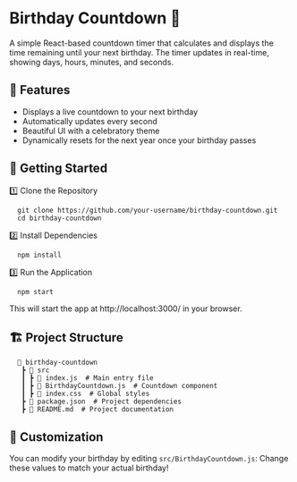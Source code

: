 # Birthday Countdown 🎂 
A simple React-based countdown timer that calculates and displays the time remaining until your next birthday. The timer updates in real-time, showing days, hours, minutes, and seconds.

## 🚀 Features
- Displays a live countdown to your next birthday
- Automatically updates every second
- Beautiful UI with a celebratory theme
- Dynamically resets for the next year once your birthday passes

## 📌 Getting Started
1️⃣ Clone the Repository
  ```
    git clone https://github.com/your-username/birthday-countdown.git
    cd birthday-countdown
  ```

2️⃣ Install Dependencies
  ```
    npm install
  ```

3️⃣ Run the Application
  ```
    npm start
  ```

This will start the app at http://localhost:3000/ in your browser.

## 🏗️ Project Structure
  ```
    📂 birthday-countdown
     ┣ 📂 src
     ┃ ┣ 📜 index.js  # Main entry file
     ┃ ┣ 📜 BirthdayCountdown.js  # Countdown component
     ┃ ┣ 📜 index.css  # Global styles
     ┣ 📜 package.json  # Project dependencies
     ┣ 📜 README.md  # Project documentation
  ```
## 🎨 Customization
You can modify your birthday by editing `src/BirthdayCountdown.js`:
Change these values to match your actual birthday!

